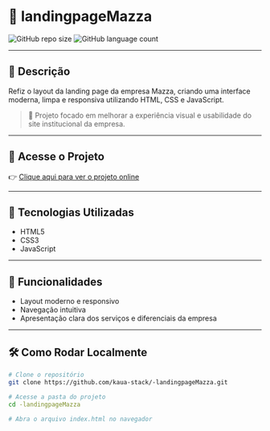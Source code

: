 # 🏢 landingpageMazza

![GitHub repo size](https://img.shields.io/github/repo-size/kaua-stack/-landingpageMazza)
![GitHub language count](https://img.shields.io/github/languages/count/kaua-stack/-landingpageMazza)


---

## 📝 Descrição

Refiz o layout da landing page da empresa Mazza, criando uma interface moderna, limpa e responsiva utilizando HTML, CSS e JavaScript.

> 🎯 Projeto focado em melhorar a experiência visual e usabilidade do site institucional da empresa.

---

## 🚀 Acesse o Projeto

👉 [Clique aqui para ver o projeto online](https://kaua-stack.github.io/-landingpageMazza/)

---

## 🔧 Tecnologias Utilizadas

- HTML5  
- CSS3  
- JavaScript  

---

## 🎯 Funcionalidades

- Layout moderno e responsivo  
- Navegação intuitiva  
- Apresentação clara dos serviços e diferenciais da empresa

---

## 🛠️ Como Rodar Localmente

```bash
# Clone o repositório
git clone https://github.com/kaua-stack/-landingpageMazza.git

# Acesse a pasta do projeto
cd -landingpageMazza

# Abra o arquivo index.html no navegador
